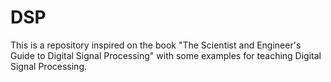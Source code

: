 # DSP
This is a repository inspired on the book "The Scientist and Engineer's Guide to Digital Signal Processing"  with some examples for teaching Digital Signal Processing.
